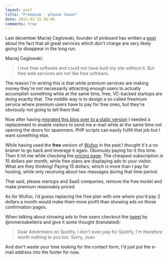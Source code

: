 ```yaml
---
layout: post
title: "Freemium - please leave"
date: 2012-01-15 16:46
comments: true
---
```

Last december Maciej Ceglowski, founder of pinboard has written a [post](http://blog.pinboard.in/2011/12/don_t_be_a_free_user/) about the fact that all great services which don't charge are very likely going to disappear in the long run.

Maciej Ceglowski:
> I love free software and could not have built my site without it. But free web services are not like free software.

The reason I'm writing this is that while premium services are making money they're not necessarily attracting enough users to actually accomplish something while at the same time, free, VC-backed startups are doing exactly that. The middle way is to design a so called freemium service where premium users have to pay for free ones, but they're obviously not going to tell them that.

Now after having [migrated this blog over to a static version](http://philippkueng.ch/migrate-from-blogengine-dot-net-to-jekyll.html) I needed a replacement to enable visitors to send me e-mail while at the same time not opening the doors for spammers. PHP scripts can easily fulfill that job but I want something else.

While having used the **free** version of [Wufoo](http://wufoo.com/) in the past I thought it's a no brainer to go back and leverage it again. Obviously paying for it this time. Then it hit me while checking the [pricing page](http://wufoo.com/signup/). The cheapest subscription is 15 dollars per month, while free plans are displaying ads to your visitor. What are they thinking! Paying 15 dollars, which is more than I pay for hosting, while only receiving about two messages during that time period.

That said, please startups and SaaS companies, remove the free model and make premium reasonably priced. 

As for Wufoo, i'd guess replacing the free plan with one where you'd pay 2 dollars a month would make them more profit than showing ads on those confirmation pages.

When talking about showing ads to free users checkout the [tweet](https://twitter.com/romeroabelleira/status/157804033229340673) by @romeroabelleira and give it some thought (translated):
> Dear Advertisers on Spotify, I don't even pay for Spotify, I'm therefore worth nothing to you too. Sorry, Juan

And don't waste your time looking for the contact form, I'd just put the e-mail address into the footer for now.